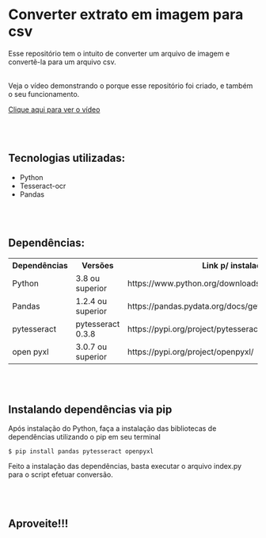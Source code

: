 # Converter extrato em imagem para csv

Esse repositório tem o intuito de converter um arquivo de imagem e convertẽ-la para um arquivo csv.
<br/><br/>

Veja o vídeo demonstrando o porque esse repositório foi criado, e também o seu funcionamento.

<a href="https://youtu.be/IJlrVcElaxk">Clique aqui para ver o vídeo</a>

<br/><br/>

## Tecnologias utilizadas:

<ul>
    <li>Python</li>
    <li>Tesseract-ocr</li>
    <li>Pandas</li>
</ul>

<br/><br/>

## Dependências:

<table>
    <tr>
        <th>Dependências</th>
        <th>Versões</th>
        <th>Link p/ instalação</th>
    </tr>
    <tr>
        <td>Python</td>
        <td>3.8 ou superior</td>
        <td>https://www.python.org/downloads/</td>
    </tr>
    <tr>
        <td>Pandas</td>
        <td>1.2.4 ou superior</td>
        <td>https://pandas.pydata.org/docs/getting_started/index.html</td>
    </tr>
    <tr>
        <td>pytesseract</td>
        <td>pytesseract 0.3.8</td>
        <td>https://pypi.org/project/pytesseract/</td>
    </tr>
    <tr>
        <td>open pyxl</td>
        <td>3.0.7 ou superior</td>
        <td>https://pypi.org/project/openpyxl/</td>
    </tr>
</table>

<br/><br/>

## Instalando dependências via pip

Após instalação do Python, faça a instalação das bibliotecas de dependências utilizando o pip em seu terminal

`$ pip install pandas pytesseract openpyxl`

Feito a instalação das dependências, basta executar o arquivo index.py para o script efetuar conversão.

<br>
<br>

## Aproveite!!!

